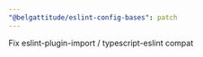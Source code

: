 ```yaml
---
"@belgattitude/eslint-config-bases": patch
---
```


Fix eslint-plugin-import / typescript-eslint compat
